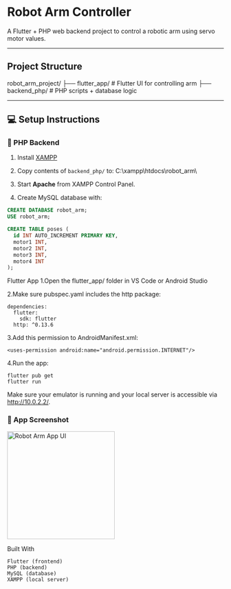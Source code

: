 #  Robot Arm Controller

A Flutter + PHP web backend project to control a robotic arm using servo motor values.

---

##  Project Structure

robot_arm_project/
├── flutter_app/ # Flutter UI for controlling arm
├── backend_php/ # PHP scripts + database logic


---

## 💻 Setup Instructions

### 🔹 PHP Backend

1. Install [XAMPP](https://www.apachefriends.org/index.html)
2. Copy contents of `backend_php/` to:
C:\xampp\htdocs\robot_arm\

3. Start **Apache** from XAMPP Control Panel.

4. Create MySQL database with:

```sql
CREATE DATABASE robot_arm;
USE robot_arm;

CREATE TABLE poses (
  id INT AUTO_INCREMENT PRIMARY KEY,
  motor1 INT,
  motor2 INT,
  motor3 INT,
  motor4 INT
);

```

 Flutter App
1.Open the flutter_app/ folder in VS Code or Android Studio

2.Make sure pubspec.yaml includes the http package:
```
dependencies:
  flutter:
    sdk: flutter
  http: ^0.13.6
  ```
3.Add this permission to AndroidManifest.xml:

```
<uses-permission android:name="android.permission.INTERNET"/>
```
4.Run the app:
```
flutter pub get
flutter run
```
Make sure your emulator is running and your local server is accessible via http://10.0.2.2/.

<uses-permission android:name="android.permission.INTERNET"/>

### 📱 App Screenshot
<img src="https://github.com/user-attachments/assets/91a62126-0271-4aab-ae49-579e345c1366" width="250" alt="Robot Arm App UI" />



 Built With
 ```
Flutter (frontend)
PHP (backend)
MySQL (database)
XAMPP (local server)
```

